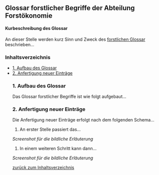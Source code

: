 Glossar forstlicher Begriffe der Abteilung Forstökonomie
--------------------------------------------------------

#### Kurbeschreibung des Glossar

An dieser Stelle werden kurz Sinn und Zweck des [forstlichen Glossar](https://forest_economics_goettingen.pages.gwdg.de/glossar_forst)
beschrieben…

<h3>
<a name="menu">Inhaltsverzeichnis</a>
</h3>
<ul>
<li>
<a href="#1. Aufbau des Glossar">1. Aufbau des Glossar</a>
</li>
<li>
<a href="#2. Anfertigung neuer Einträge">2. Anfertigung neuer
Einträge</a>
</li>
<h3>
<a name="1. Aufbau des Glossar">1. Aufbau des Glossar</a>
</h3>

Das Glossar forstlicher Begriffe ist wie folgt aufgebaut…

<h3>
<a name="2. Anfertigung neuer Einträge">2. Anfertigung neuer
Einträge</a>
</h3>

Die Anfertigung neuer Einträge erfolgt nach dem folgenden Schema…

1.  An erster Stelle passiert das…

*Screenshot für die bildliche Erläuterung*

1.  In einem weiteren Schritt kann dann…

*Screenshot für die bildliche Erläuterung*

<p>
<a href="#menu">zurück zum Inhaltsverzeichnis</a>
</p>

